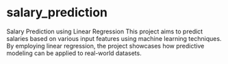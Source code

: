 # salary_prediction
Salary Prediction using Linear Regression This project aims to predict salaries based on various input features using machine learning techniques. By employing linear regression, the project showcases how predictive modeling can be applied to real-world datasets. 
